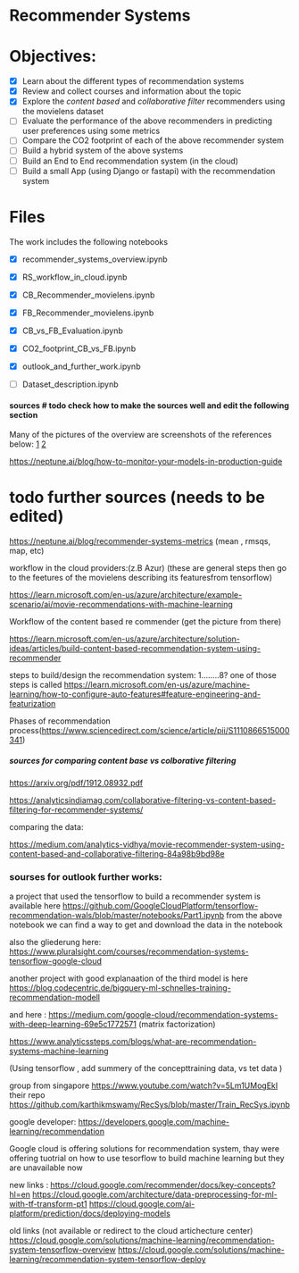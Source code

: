 # Recommender Systems

# Objectives:

- [x] Learn about the different types of recommendation systems
- [x] Review and collect courses and information about the topic 
- [x] Explore the *content based* and *collaborative filter* recommenders using the movielens dataset
- [ ] Evaluate the performance of the above recommenders in predicting user preferences using some metrics
- [ ] Compare the CO2 footprint of each of the above recommender system
- [ ] Build a hybrid system of the above systems
-[ ] Build an End to End recommendation system (in the cloud)
- [ ] Build a small App (using Django or fastapi) with the recommendation system

# Files

The work includes the following notebooks

- [x] recommender_systems_overview.ipynb 
- [x] RS_workflow_in_cloud.ipynb 
- [x] CB_Recommender_movielens.ipynb
- [x] FB_Recommender_movielens.ipynb
- [x] CB_vs_FB_Evaluation.ipynb
- [x] CO2_footprint_CB_vs_FB.ipynb
- [x] outlook_and_further_work.ipynb 
- [ ] Dataset_description.ipynb


#### sources # todo check how to make the sources well and edit the following section

Many of the pictures of the overview are screenshots of the references below:
[1](https://www.cloudskillsboost.google/course_templates/39)
[2](https://www.youtube.com/watch?v=5Lm1UMogEkI)

[](https://github.com/karthikmswamy/RecSys/blob/master/Train_RecSys.ipynb)

[](https://developers.google.com/machine-learning/recommendation/overview)

[]()
[]()
[]()
[]()
[]()
[]()
[]()
[]()

https://neptune.ai/blog/how-to-monitor-your-models-in-production-guide <br>

# todo further sources  (needs to be edited)
https://neptune.ai/blog/recommender-systems-metrics (mean , rmsqs, map, etc)

workflow in the cloud providers:(z.B Azur) (these are general steps then go to the feetures of the movielens describing its featuresfrom tensorflow)

https://learn.microsoft.com/en-us/azure/architecture/example-scenario/ai/movie-recommendations-with-machine-learning

Workflow of the content based re commender (get the picture from there)

https://learn.microsoft.com/en-us/azure/architecture/solution-ideas/articles/build-content-based-recommendation-system-using-recommender

steps to build/design the recommendation system:
1……..8?
one of those steps is called https://learn.microsoft.com/en-us/azure/machine-learning/how-to-configure-auto-features#feature-engineering-and-featurization

Phases of recommendation process(https://www.sciencedirect.com/science/article/pii/S1110866515000341)


##### sources for comparing content base vs colborative filtering
https://arxiv.org/pdf/1912.08932.pdf

https://analyticsindiamag.com/collaborative-filtering-vs-content-based-filtering-for-recommender-systems/

comparing the data:

https://medium.com/analytics-vidhya/movie-recommender-system-using-content-based-and-collaborative-filtering-84a98b9bd98e


### sourses for outlook further works:
a project that used the tensorflow to build a recommender system is available here
https://github.com/GoogleCloudPlatform/tensorflow-recommendation-wals/blob/master/notebooks/Part1.ipynb
from the above notebook we can find a way to get and download the data in the notebook

also the gliederung here:
https://www.pluralsight.com/courses/recommendation-systems-tensorflow-google-cloud


another project with good explanaation of the third model is here
https://blog.codecentric.de/bigquery-ml-schnelles-training-recommendation-modell

and here : https://medium.com/google-cloud/recommendation-systems-with-deep-learning-69e5c1772571
(matrix factorization)

https://www.analyticssteps.com/blogs/what-are-recommendation-systems-machine-learning

(Using tensorflow , add summery of the concepttraining data, vs tet data )

group from singapore
https://www.youtube.com/watch?v=5Lm1UMogEkI
their repo
https://github.com/karthikmswamy/RecSys/blob/master/Train_RecSys.ipynb


google developer:
https://developers.google.com/machine-learning/recommendation

Google cloud is offering solutions for recommendation system, thay were offering tuotrial on how to use tesorflow to build machine learning but they are unavailable now

new links :
https://cloud.google.com/recommender/docs/key-concepts?hl=en
https://cloud.google.com/architecture/data-preprocessing-for-ml-with-tf-transform-pt1
https://cloud.google.com/ai-platform/prediction/docs/deploying-models

old links (not available or redirect to the cloud artichecture center)
https://cloud.google.com/solutions/machine-learning/recommendation-system-tensorflow-overview
https://cloud.google.com/solutions/machine-learning/recommendation-system-tensorflow-deploy


